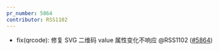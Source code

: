 ```yaml
---
pr_number: 5864
contributor: RSS1102
---
```


- fix(qrcode): 修复 SVG 二维码 value 属性变化不响应 @RSS1102 ([#5864](https://github.com/Tencent/tdesign-vue-next/pull/5864))

